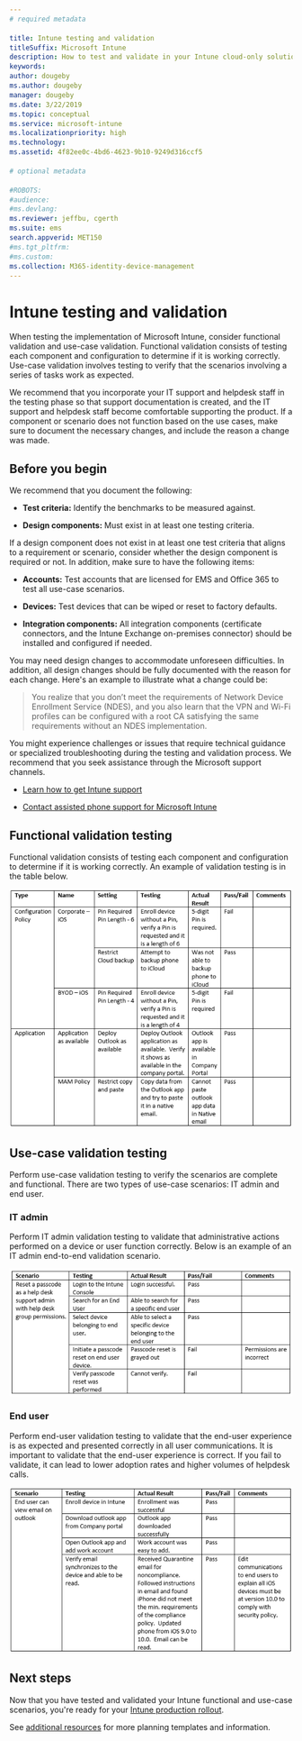 ```yaml
---
# required metadata

title: Intune testing and validation
titleSuffix: Microsoft Intune
description: How to test and validate in your Intune cloud-only solution in your environment.
keywords:
author: dougeby
ms.author: dougeby
manager: dougeby
ms.date: 3/22/2019
ms.topic: conceptual
ms.service: microsoft-intune
ms.localizationpriority: high
ms.technology:
ms.assetid: 4f82ee0c-4bd6-4623-9b10-9249d316ccf5

# optional metadata

#ROBOTS:
#audience:
#ms.devlang:
ms.reviewer: jeffbu, cgerth
ms.suite: ems
search.appverid: MET150
#ms.tgt_pltfrm:
#ms.custom:
ms.collection: M365-identity-device-management
---
```


# Intune testing and validation

When testing the implementation of Microsoft Intune, consider functional validation and use-case validation. Functional validation consists of testing each component and configuration to determine if it is working correctly. Use-case validation involves testing to verify that the scenarios involving a series of tasks work as expected. 

We recommend that you incorporate your IT support and helpdesk staff in the testing phase so that support documentation is created, and the IT support and helpdesk staff become comfortable supporting the product. If a component or scenario does not function based on the use cases, make sure to document the necessary changes, and include the reason a change was made.

## Before you begin

We recommend that you document the following:

- **Test criteria:** Identify the benchmarks to be measured against.

- **Design components:** Must exist in at least one testing criteria.

If a design component does not exist in at least one test criteria that aligns to a requirement or scenario, consider whether the design component is required or not. In addition, make sure to have the following items:

- **Accounts:** Test accounts that are licensed for EMS and Office 365 to test all use-case scenarios.

- **Devices:** Test devices that can be wiped or reset to factory defaults.

- **Integration components:** All integration components (certificate connectors, and the Intune Exchange on-premises connector) should be installed and configured if needed.

You may need design changes to accommodate unforeseen difficulties. In addition, all design changes should be fully documented with the reason for each change. Here's an example to illustrate what a change could be:

<blockquote>You realize that you don’t meet the requirements of Network Device Enrollment Service (NDES), and you also learn that the VPN and Wi-Fi profiles can be configured with a root CA satisfying the same requirements without an NDES implementation.</blockquote>

You might experience challenges or issues that require technical guidance or specialized troubleshooting during the testing and validation process. We recommend that you seek assistance through the Microsoft support channels.

- [Learn how to get Intune support](get-support.md)

- [Contact assisted phone support for Microsoft Intune](get-support.md)

## Functional validation testing

Functional validation consists of testing each component and configuration to determine if it is working correctly. An example of validation testing is in the table below.

![Section 9 table 1](./media/section-9-image-1-table.PNG)

## Use-case validation testing

Perform use-case validation testing to verify the scenarios are complete and functional. There are two types of use-case scenarios: IT admin and end user.

### IT admin

Perform IT admin validation testing to validate that administrative actions performed on a device or user function correctly. Below is an example of an IT admin end-to-end validation scenario.

![Section 9 table 2](./media/section-9-image-2-table.PNG)

### End user

Perform end-user validation testing to validate that the end-user experience is as expected and presented correctly in all user communications. It is important to validate that the end-user experience is correct. If you fail to validate, it can lead to lower adoption rates and higher volumes of helpdesk calls.

![Section 9 table 3](./media/section-9-image-3-table.PNG)

## Next steps

Now that you have tested and validated your Intune functional and use-case scenarios, you're ready for your [Intune production rollout](planning-guide-rollout-plan.md).

See [additional resources](planning-guide-resources.md) for more planning templates and information.
